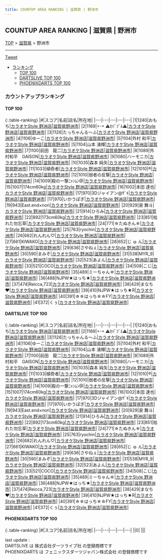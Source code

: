 ```yaml
---
title: COUNTUP AREA RANKING | 滋賀県 | 野洲市
---
```

## COUNTUP AREA RANKING | 滋賀県 | 野洲市

[TOP](/darts/rank/) > [滋賀県](/darts/rank/滋賀県/) > 野洲市

___

<a href="https://twitter.com/share?ref_src=twsrc%5Etfw" data-text="COUNTUP AREA RANKING | 滋賀県野洲市" class="twitter-share-button" data-hashtags="DARTSLIVE,PHOENIXDARTS,darts,ダーツ" data-show-count="false">Tweet</a>

* [ランキング](#カウントアップランキング)
    * [TOP 100](#top-100)
    * [DARTSLIVE TOP 100](#dartslive-top-100)
    * [PHOENIXDARTS TOP 100](#phoenixdarts-top-100)

### カウントアップランキング

#### TOP 100



{:.table-ranking}
|#|スコア|名前|店名|所在地|
|---|---|---|---|---|
|1|1240|<span class="rank-name-dl">おもち</span>|<a href="https://search.dartslive.com/jp/shop/8283a5106fc9920a0d9b047a20a7ba1e">カラオケStyle 野洲店</a>|<a href="/darts/rank/滋賀県/野洲市">滋賀県野洲市</a>|
|2|1169|<span class="rank-name-dl">+-+ ⚠ｾﾊﾟﾌﾞﾙ⚠</span>|<a href="https://search.dartslive.com/jp/shop/8283a5106fc9920a0d9b047a20a7ba1e">カラオケStyle 野洲店</a>|<a href="/darts/rank/滋賀県/野洲市">滋賀県野洲市</a>|
|3|1126|<span class="rank-name-dl">たっちゃんる〜ふ</span>|<a href="https://search.dartslive.com/jp/shop/8283a5106fc9920a0d9b047a20a7ba1e">カラオケStyle 野洲店</a>|<a href="/darts/rank/滋賀県/野洲市">滋賀県野洲市</a>|
|4|1106|<span class="rank-name-dl">ゆーこ</span>|<a href="https://search.dartslive.com/jp/shop/8283a5106fc9920a0d9b047a20a7ba1e">カラオケStyle 野洲店</a>|<a href="/darts/rank/滋賀県/野洲市">滋賀県野洲市</a>|
|5|1104|<span class="rank-name-dl">外村 和平</span>|<a href="https://search.dartslive.com/jp/shop/8283a5106fc9920a0d9b047a20a7ba1e">カラオケStyle 野洲店</a>|<a href="/darts/rank/滋賀県/野洲市">滋賀県野洲市</a>|
|5|1104|<span class="rank-name-dl">山本 湧輝</span>|<a href="https://search.dartslive.com/jp/shop/8283a5106fc9920a0d9b047a20a7ba1e">カラオケStyle 野洲店</a>|<a href="/darts/rank/滋賀県/野洲市">滋賀県野洲市</a>|
|7|1100|<span class="rank-name-dl">前田　龍二</span>|<a href="https://search.dartslive.com/jp/shop/8283a5106fc9920a0d9b047a20a7ba1e">カラオケStyle 野洲店</a>|<a href="/darts/rank/滋賀県/野洲市">滋賀県野洲市</a>|
|8|1089|<span class="rank-name-dl">外村和平　GAISON</span>|<a href="https://search.dartslive.com/jp/shop/8283a5106fc9920a0d9b047a20a7ba1e">カラオケStyle 野洲店</a>|<a href="/darts/rank/滋賀県/野洲市">滋賀県野洲市</a>|
|9|1080|<span class="rank-name-dl">ハーモニカ</span>|<a href="https://search.dartslive.com/jp/shop/8283a5106fc9920a0d9b047a20a7ba1e">カラオケStyle 野洲店</a>|<a href="/darts/rank/滋賀県/野洲市">滋賀県野洲市</a>|
|10|1035|<span class="rank-name-dl">森本 純矢</span>|<a href="https://search.dartslive.com/jp/shop/8283a5106fc9920a0d9b047a20a7ba1e">カラオケStyle 野洲店</a>|<a href="/darts/rank/滋賀県/野洲市">滋賀県野洲市</a>|
|11|1033|<span class="rank-name-dl">傾奇者</span>|<a href="https://search.dartslive.com/jp/shop/8283a5106fc9920a0d9b047a20a7ba1e">カラオケStyle 野洲店</a>|<a href="/darts/rank/滋賀県/野洲市">滋賀県野洲市</a>|
|12|1010|<span class="rank-name-dl">®️</span>|<a href="https://search.dartslive.com/jp/shop/8283a5106fc9920a0d9b047a20a7ba1e">カラオケStyle 野洲店</a>|<a href="/darts/rank/滋賀県/野洲市">滋賀県野洲市</a>|
|12|1010|<span class="rank-name-dl">弱者の反撃</span>|<a href="https://search.dartslive.com/jp/shop/8283a5106fc9920a0d9b047a20a7ba1e">カラオケStyle 野洲店</a>|<a href="/darts/rank/滋賀県/野洲市">滋賀県野洲市</a>|
|14|1009|<span class="rank-name-dl">殿の一撃ﾆｬﾝﾑﾝ@</span>|<a href="https://search.dartslive.com/jp/shop/8283a5106fc9920a0d9b047a20a7ba1e">カラオケStyle 野洲店</a>|<a href="/darts/rank/滋賀県/野洲市">滋賀県野洲市</a>|
|15|1007|<span class="rank-name-dl">174cm60kg</span>|<a href="https://search.dartslive.com/jp/shop/8283a5106fc9920a0d9b047a20a7ba1e">カラオケStyle 野洲店</a>|<a href="/darts/rank/滋賀県/野洲市">滋賀県野洲市</a>|
|16|1002|<span class="rank-name-dl">本田 達也</span>|<a href="https://search.dartslive.com/jp/shop/8283a5106fc9920a0d9b047a20a7ba1e">カラオケStyle 野洲店</a>|<a href="/darts/rank/滋賀県/野洲市">滋賀県野洲市</a>|
|17|970|<span class="rank-name-dl">3Dジャイアン@ｻﾞｷ</span>|<a href="https://search.dartslive.com/jp/shop/8283a5106fc9920a0d9b047a20a7ba1e">カラオケStyle 野洲店</a>|<a href="/darts/rank/滋賀県/野洲市">滋賀県野洲市</a>|
|17|970|<span class="rank-name-dl">いかうぽぎ</span>|<a href="https://search.dartslive.com/jp/shop/8283a5106fc9920a0d9b047a20a7ba1e">カラオケStyle 野洲店</a>|<a href="/darts/rank/滋賀県/野洲市">滋賀県野洲市</a>|
|19|943|<span class="rank-name-dl">East.end×nori</span>|<a href="https://search.dartslive.com/jp/shop/8283a5106fc9920a0d9b047a20a7ba1e">カラオケStyle 野洲店</a>|<a href="/darts/rank/滋賀県/野洲市">滋賀県野洲市</a>|
|20|929|<span class="rank-name-dl">泉 舞斗</span>|<a href="https://search.dartslive.com/jp/shop/8283a5106fc9920a0d9b047a20a7ba1e">カラオケStyle 野洲店</a>|<a href="/darts/rank/滋賀県/野洲市">滋賀県野洲市</a>|
|21|914|<span class="rank-name-dl">ひろみ</span>|<a href="https://search.dartslive.com/jp/shop/8283a5106fc9920a0d9b047a20a7ba1e">カラオケStyle 野洲店</a>|<a href="/darts/rank/滋賀県/野洲市">滋賀県野洲市</a>|
|22|892|<span class="rank-name-dl">173cm60kg</span>|<a href="https://search.dartslive.com/jp/shop/8283a5106fc9920a0d9b047a20a7ba1e">カラオケStyle 野洲店</a>|<a href="/darts/rank/滋賀県/野洲市">滋賀県野洲市</a>|
|23|851|<span class="rank-name-dl">枯れた勿忘草</span>|<a href="https://search.dartslive.com/jp/shop/8283a5106fc9920a0d9b047a20a7ba1e">カラオケStyle 野洲店</a>|<a href="/darts/rank/滋賀県/野洲市">滋賀県野洲市</a>|
|24|771|<span class="rank-name-dl">☆たぬきん☆</span>|<a href="https://search.dartslive.com/jp/shop/8283a5106fc9920a0d9b047a20a7ba1e">カラオケStyle 野洲店</a>|<a href="/darts/rank/滋賀県/野洲市">滋賀県野洲市</a>|
|25|763|<span class="rank-name-dl">ryochin</span>|<a href="https://search.dartslive.com/jp/shop/8283a5106fc9920a0d9b047a20a7ba1e">カラオケStyle 野洲店</a>|<a href="/darts/rank/滋賀県/野洲市">滋賀県野洲市</a>|
|26|682|<span class="rank-name-dl">れんれん♡</span>|<a href="https://search.dartslive.com/jp/shop/8283a5106fc9920a0d9b047a20a7ba1e">カラオケStyle 野洲店</a>|<a href="/darts/rank/滋賀県/野洲市">滋賀県野洲市</a>|
|27|661|<span class="rank-name-dl">KIWAKO</span>|<a href="https://search.dartslive.com/jp/shop/8283a5106fc9920a0d9b047a20a7ba1e">カラオケStyle 野洲店</a>|<a href="/darts/rank/滋賀県/野洲市">滋賀県野洲市</a>|
|28|652|<span class="rank-name-dl">じ ゅ ん</span>|<a href="https://search.dartslive.com/jp/shop/8283a5106fc9920a0d9b047a20a7ba1e">カラオケStyle 野洲店</a>|<a href="/darts/rank/滋賀県/野洲市">滋賀県野洲市</a>|
|29|636|<span class="rank-name-dl">さやねぇ</span>|<a href="https://search.dartslive.com/jp/shop/8283a5106fc9920a0d9b047a20a7ba1e">カラオケStyle 野洲店</a>|<a href="/darts/rank/滋賀県/野洲市">滋賀県野洲市</a>|
|30|590|<span class="rank-name-dl">まみぞ</span>|<a href="https://search.dartslive.com/jp/shop/8283a5106fc9920a0d9b047a20a7ba1e">カラオケStyle 野洲店</a>|<a href="/darts/rank/滋賀県/野洲市">滋賀県野洲市</a>|
|31|538|<span class="rank-name-dl">MYR_9</span>|<a href="https://search.dartslive.com/jp/shop/8283a5106fc9920a0d9b047a20a7ba1e">カラオケStyle 野洲店</a>|<a href="/darts/rank/滋賀県/野洲市">滋賀県野洲市</a>|
|32|523|<span class="rank-name-dl">あよん</span>|<a href="https://search.dartslive.com/jp/shop/8283a5106fc9920a0d9b047a20a7ba1e">カラオケStyle 野洲店</a>|<a href="/darts/rank/滋賀県/野洲市">滋賀県野洲市</a>|
|33|521|<span class="rank-name-dl">COCO</span>|<a href="https://search.dartslive.com/jp/shop/8283a5106fc9920a0d9b047a20a7ba1e">カラオケStyle 野洲店</a>|<a href="/darts/rank/滋賀県/野洲市">滋賀県野洲市</a>|
|34|508|<span class="rank-name-dl">こじ</span>|<a href="https://search.dartslive.com/jp/shop/8283a5106fc9920a0d9b047a20a7ba1e">カラオケStyle 野洲店</a>|<a href="/darts/rank/滋賀県/野洲市">滋賀県野洲市</a>|
|35|489|<span class="rank-name-dl">ミーちゃん☆</span>|<a href="https://search.dartslive.com/jp/shop/8283a5106fc9920a0d9b047a20a7ba1e">カラオケStyle 野洲店</a>|<a href="/darts/rank/滋賀県/野洲市">滋賀県野洲市</a>|
|36|488|<span class="rank-name-dl">NJPW★はっち★</span>|<a href="https://search.dartslive.com/jp/shop/8283a5106fc9920a0d9b047a20a7ba1e">カラオケStyle 野洲店</a>|<a href="/darts/rank/滋賀県/野洲市">滋賀県野洲市</a>|
|37|474|<span class="rank-name-dl">Reicca,723</span>|<a href="https://search.dartslive.com/jp/shop/8283a5106fc9920a0d9b047a20a7ba1e">カラオケStyle 野洲店</a>|<a href="/darts/rank/滋賀県/野洲市">滋賀県野洲市</a>|
|38|429|<span class="rank-name-dl">まなち♥</span>|<a href="https://search.dartslive.com/jp/shop/8283a5106fc9920a0d9b047a20a7ba1e">カラオケStyle 野洲店</a>|<a href="/darts/rank/滋賀県/野洲市">滋賀県野洲市</a>|
|39|410|<span class="rank-name-dl">NJPW★はっち★R</span>|<a href="https://search.dartslive.com/jp/shop/8283a5106fc9920a0d9b047a20a7ba1e">カラオケStyle 野洲店</a>|<a href="/darts/rank/滋賀県/野洲市">滋賀県野洲市</a>|
|40|391|<span class="rank-name-dl">☆☆はっち☆☆FY</span>|<a href="https://search.dartslive.com/jp/shop/8283a5106fc9920a0d9b047a20a7ba1e">カラオケStyle 野洲店</a>|<a href="/darts/rank/滋賀県/野洲市">滋賀県野洲市</a>|
|41|372|<span class="rank-name-dl">くぅ</span>|<a href="https://search.dartslive.com/jp/shop/8283a5106fc9920a0d9b047a20a7ba1e">カラオケStyle 野洲店</a>|<a href="/darts/rank/滋賀県/野洲市">滋賀県野洲市</a>|


#### DARTSLIVE TOP 100



{:.table-ranking}
|#|スコア|名前|店名|所在地|
|---|---|---|---|---|
|1|1240|<span class="rank-name-dl">おもち</span>|<a href="https://search.dartslive.com/jp/shop/8283a5106fc9920a0d9b047a20a7ba1e">カラオケStyle 野洲店</a>|<a href="/darts/rank/滋賀県/野洲市">滋賀県野洲市</a>|
|2|1169|<span class="rank-name-dl">+-+ ⚠ｾﾊﾟﾌﾞﾙ⚠</span>|<a href="https://search.dartslive.com/jp/shop/8283a5106fc9920a0d9b047a20a7ba1e">カラオケStyle 野洲店</a>|<a href="/darts/rank/滋賀県/野洲市">滋賀県野洲市</a>|
|3|1126|<span class="rank-name-dl">たっちゃんる〜ふ</span>|<a href="https://search.dartslive.com/jp/shop/8283a5106fc9920a0d9b047a20a7ba1e">カラオケStyle 野洲店</a>|<a href="/darts/rank/滋賀県/野洲市">滋賀県野洲市</a>|
|4|1106|<span class="rank-name-dl">ゆーこ</span>|<a href="https://search.dartslive.com/jp/shop/8283a5106fc9920a0d9b047a20a7ba1e">カラオケStyle 野洲店</a>|<a href="/darts/rank/滋賀県/野洲市">滋賀県野洲市</a>|
|5|1104|<span class="rank-name-dl">外村 和平</span>|<a href="https://search.dartslive.com/jp/shop/8283a5106fc9920a0d9b047a20a7ba1e">カラオケStyle 野洲店</a>|<a href="/darts/rank/滋賀県/野洲市">滋賀県野洲市</a>|
|5|1104|<span class="rank-name-dl">山本 湧輝</span>|<a href="https://search.dartslive.com/jp/shop/8283a5106fc9920a0d9b047a20a7ba1e">カラオケStyle 野洲店</a>|<a href="/darts/rank/滋賀県/野洲市">滋賀県野洲市</a>|
|7|1100|<span class="rank-name-dl">前田　龍二</span>|<a href="https://search.dartslive.com/jp/shop/8283a5106fc9920a0d9b047a20a7ba1e">カラオケStyle 野洲店</a>|<a href="/darts/rank/滋賀県/野洲市">滋賀県野洲市</a>|
|8|1089|<span class="rank-name-dl">外村和平　GAISON</span>|<a href="https://search.dartslive.com/jp/shop/8283a5106fc9920a0d9b047a20a7ba1e">カラオケStyle 野洲店</a>|<a href="/darts/rank/滋賀県/野洲市">滋賀県野洲市</a>|
|9|1080|<span class="rank-name-dl">ハーモニカ</span>|<a href="https://search.dartslive.com/jp/shop/8283a5106fc9920a0d9b047a20a7ba1e">カラオケStyle 野洲店</a>|<a href="/darts/rank/滋賀県/野洲市">滋賀県野洲市</a>|
|10|1035|<span class="rank-name-dl">森本 純矢</span>|<a href="https://search.dartslive.com/jp/shop/8283a5106fc9920a0d9b047a20a7ba1e">カラオケStyle 野洲店</a>|<a href="/darts/rank/滋賀県/野洲市">滋賀県野洲市</a>|
|11|1033|<span class="rank-name-dl">傾奇者</span>|<a href="https://search.dartslive.com/jp/shop/8283a5106fc9920a0d9b047a20a7ba1e">カラオケStyle 野洲店</a>|<a href="/darts/rank/滋賀県/野洲市">滋賀県野洲市</a>|
|12|1010|<span class="rank-name-dl">®️</span>|<a href="https://search.dartslive.com/jp/shop/8283a5106fc9920a0d9b047a20a7ba1e">カラオケStyle 野洲店</a>|<a href="/darts/rank/滋賀県/野洲市">滋賀県野洲市</a>|
|12|1010|<span class="rank-name-dl">弱者の反撃</span>|<a href="https://search.dartslive.com/jp/shop/8283a5106fc9920a0d9b047a20a7ba1e">カラオケStyle 野洲店</a>|<a href="/darts/rank/滋賀県/野洲市">滋賀県野洲市</a>|
|14|1009|<span class="rank-name-dl">殿の一撃ﾆｬﾝﾑﾝ@</span>|<a href="https://search.dartslive.com/jp/shop/8283a5106fc9920a0d9b047a20a7ba1e">カラオケStyle 野洲店</a>|<a href="/darts/rank/滋賀県/野洲市">滋賀県野洲市</a>|
|15|1007|<span class="rank-name-dl">174cm60kg</span>|<a href="https://search.dartslive.com/jp/shop/8283a5106fc9920a0d9b047a20a7ba1e">カラオケStyle 野洲店</a>|<a href="/darts/rank/滋賀県/野洲市">滋賀県野洲市</a>|
|16|1002|<span class="rank-name-dl">本田 達也</span>|<a href="https://search.dartslive.com/jp/shop/8283a5106fc9920a0d9b047a20a7ba1e">カラオケStyle 野洲店</a>|<a href="/darts/rank/滋賀県/野洲市">滋賀県野洲市</a>|
|17|970|<span class="rank-name-dl">3Dジャイアン@ｻﾞｷ</span>|<a href="https://search.dartslive.com/jp/shop/8283a5106fc9920a0d9b047a20a7ba1e">カラオケStyle 野洲店</a>|<a href="/darts/rank/滋賀県/野洲市">滋賀県野洲市</a>|
|17|970|<span class="rank-name-dl">いかうぽぎ</span>|<a href="https://search.dartslive.com/jp/shop/8283a5106fc9920a0d9b047a20a7ba1e">カラオケStyle 野洲店</a>|<a href="/darts/rank/滋賀県/野洲市">滋賀県野洲市</a>|
|19|943|<span class="rank-name-dl">East.end×nori</span>|<a href="https://search.dartslive.com/jp/shop/8283a5106fc9920a0d9b047a20a7ba1e">カラオケStyle 野洲店</a>|<a href="/darts/rank/滋賀県/野洲市">滋賀県野洲市</a>|
|20|929|<span class="rank-name-dl">泉 舞斗</span>|<a href="https://search.dartslive.com/jp/shop/8283a5106fc9920a0d9b047a20a7ba1e">カラオケStyle 野洲店</a>|<a href="/darts/rank/滋賀県/野洲市">滋賀県野洲市</a>|
|21|914|<span class="rank-name-dl">ひろみ</span>|<a href="https://search.dartslive.com/jp/shop/8283a5106fc9920a0d9b047a20a7ba1e">カラオケStyle 野洲店</a>|<a href="/darts/rank/滋賀県/野洲市">滋賀県野洲市</a>|
|22|892|<span class="rank-name-dl">173cm60kg</span>|<a href="https://search.dartslive.com/jp/shop/8283a5106fc9920a0d9b047a20a7ba1e">カラオケStyle 野洲店</a>|<a href="/darts/rank/滋賀県/野洲市">滋賀県野洲市</a>|
|23|851|<span class="rank-name-dl">枯れた勿忘草</span>|<a href="https://search.dartslive.com/jp/shop/8283a5106fc9920a0d9b047a20a7ba1e">カラオケStyle 野洲店</a>|<a href="/darts/rank/滋賀県/野洲市">滋賀県野洲市</a>|
|24|771|<span class="rank-name-dl">☆たぬきん☆</span>|<a href="https://search.dartslive.com/jp/shop/8283a5106fc9920a0d9b047a20a7ba1e">カラオケStyle 野洲店</a>|<a href="/darts/rank/滋賀県/野洲市">滋賀県野洲市</a>|
|25|763|<span class="rank-name-dl">ryochin</span>|<a href="https://search.dartslive.com/jp/shop/8283a5106fc9920a0d9b047a20a7ba1e">カラオケStyle 野洲店</a>|<a href="/darts/rank/滋賀県/野洲市">滋賀県野洲市</a>|
|26|682|<span class="rank-name-dl">れんれん♡</span>|<a href="https://search.dartslive.com/jp/shop/8283a5106fc9920a0d9b047a20a7ba1e">カラオケStyle 野洲店</a>|<a href="/darts/rank/滋賀県/野洲市">滋賀県野洲市</a>|
|27|661|<span class="rank-name-dl">KIWAKO</span>|<a href="https://search.dartslive.com/jp/shop/8283a5106fc9920a0d9b047a20a7ba1e">カラオケStyle 野洲店</a>|<a href="/darts/rank/滋賀県/野洲市">滋賀県野洲市</a>|
|28|652|<span class="rank-name-dl">じ ゅ ん</span>|<a href="https://search.dartslive.com/jp/shop/8283a5106fc9920a0d9b047a20a7ba1e">カラオケStyle 野洲店</a>|<a href="/darts/rank/滋賀県/野洲市">滋賀県野洲市</a>|
|29|636|<span class="rank-name-dl">さやねぇ</span>|<a href="https://search.dartslive.com/jp/shop/8283a5106fc9920a0d9b047a20a7ba1e">カラオケStyle 野洲店</a>|<a href="/darts/rank/滋賀県/野洲市">滋賀県野洲市</a>|
|30|590|<span class="rank-name-dl">まみぞ</span>|<a href="https://search.dartslive.com/jp/shop/8283a5106fc9920a0d9b047a20a7ba1e">カラオケStyle 野洲店</a>|<a href="/darts/rank/滋賀県/野洲市">滋賀県野洲市</a>|
|31|538|<span class="rank-name-dl">MYR_9</span>|<a href="https://search.dartslive.com/jp/shop/8283a5106fc9920a0d9b047a20a7ba1e">カラオケStyle 野洲店</a>|<a href="/darts/rank/滋賀県/野洲市">滋賀県野洲市</a>|
|32|523|<span class="rank-name-dl">あよん</span>|<a href="https://search.dartslive.com/jp/shop/8283a5106fc9920a0d9b047a20a7ba1e">カラオケStyle 野洲店</a>|<a href="/darts/rank/滋賀県/野洲市">滋賀県野洲市</a>|
|33|521|<span class="rank-name-dl">COCO</span>|<a href="https://search.dartslive.com/jp/shop/8283a5106fc9920a0d9b047a20a7ba1e">カラオケStyle 野洲店</a>|<a href="/darts/rank/滋賀県/野洲市">滋賀県野洲市</a>|
|34|508|<span class="rank-name-dl">こじ</span>|<a href="https://search.dartslive.com/jp/shop/8283a5106fc9920a0d9b047a20a7ba1e">カラオケStyle 野洲店</a>|<a href="/darts/rank/滋賀県/野洲市">滋賀県野洲市</a>|
|35|489|<span class="rank-name-dl">ミーちゃん☆</span>|<a href="https://search.dartslive.com/jp/shop/8283a5106fc9920a0d9b047a20a7ba1e">カラオケStyle 野洲店</a>|<a href="/darts/rank/滋賀県/野洲市">滋賀県野洲市</a>|
|36|488|<span class="rank-name-dl">NJPW★はっち★</span>|<a href="https://search.dartslive.com/jp/shop/8283a5106fc9920a0d9b047a20a7ba1e">カラオケStyle 野洲店</a>|<a href="/darts/rank/滋賀県/野洲市">滋賀県野洲市</a>|
|37|474|<span class="rank-name-dl">Reicca,723</span>|<a href="https://search.dartslive.com/jp/shop/8283a5106fc9920a0d9b047a20a7ba1e">カラオケStyle 野洲店</a>|<a href="/darts/rank/滋賀県/野洲市">滋賀県野洲市</a>|
|38|429|<span class="rank-name-dl">まなち♥</span>|<a href="https://search.dartslive.com/jp/shop/8283a5106fc9920a0d9b047a20a7ba1e">カラオケStyle 野洲店</a>|<a href="/darts/rank/滋賀県/野洲市">滋賀県野洲市</a>|
|39|410|<span class="rank-name-dl">NJPW★はっち★R</span>|<a href="https://search.dartslive.com/jp/shop/8283a5106fc9920a0d9b047a20a7ba1e">カラオケStyle 野洲店</a>|<a href="/darts/rank/滋賀県/野洲市">滋賀県野洲市</a>|
|40|391|<span class="rank-name-dl">☆☆はっち☆☆FY</span>|<a href="https://search.dartslive.com/jp/shop/8283a5106fc9920a0d9b047a20a7ba1e">カラオケStyle 野洲店</a>|<a href="/darts/rank/滋賀県/野洲市">滋賀県野洲市</a>|
|41|372|<span class="rank-name-dl">くぅ</span>|<a href="https://search.dartslive.com/jp/shop/8283a5106fc9920a0d9b047a20a7ba1e">カラオケStyle 野洲店</a>|<a href="/darts/rank/滋賀県/野洲市">滋賀県野洲市</a>|


#### PHOENIXDARTS TOP 100



{:.table-ranking}
|#|スコア|名前|店名|所在地|
|---|---|---|---|---|
||0|<span class="rank-name-dl"> </span>|<a href=""></a>|<a href="/darts/rank//"></a>|


<div class="footer border-top border-gray-light mt-5 pt-3 text-right text-gray">
    last update : <span style="font-weight: italic" id="foot_last_modified"></span><br />
    DARTSLIVE は 株式会社ダーツライブ社 の登録商標です<br />
    PHOENIXDARTS は フェニックスダーツジャパン株式会社 の登録商標です<br />
</div>

<script src="https://cdnjs.cloudflare.com/ajax/libs/jquery.tablesorter/2.31.3/js/jquery.tablesorter.min.js" integrity="sha512-qzgd5cYSZcosqpzpn7zF2ZId8f/8CHmFKZ8j7mU4OUXTNRd5g+ZHBPsgKEwoqxCtdQvExE5LprwwPAgoicguNg==" crossorigin="anonymous" referrerpolicy="no-referrer"></script>
<link rel="stylesheet" href="https://cdnjs.cloudflare.com/ajax/libs/jquery.tablesorter/2.31.3/css/theme.default.min.css" integrity="sha512-wghhOJkjQX0Lh3NSWvNKeZ0ZpNn+SPVXX1Qyc9OCaogADktxrBiBdKGDoqVUOyhStvMBmJQ8ZdMHiR3wuEq8+w==" crossorigin="anonymous" referrerpolicy="no-referrer" />
<script>
$(function() {
    $(".table-ranking").tablesorter({sortList:[[0, 0]]});
    $("#foot_last_modified").text(formatDate(new Date(document.lastModified), 'yyyy-MM-dd HH:mm:ss'));
});
</script>

<script async src="https://platform.twitter.com/widgets.js" charset="utf-8"></script>